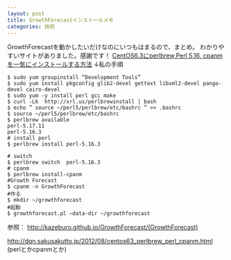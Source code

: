 ```yaml
---
layout: post
title: GrowthForecastインストールメモ
categories: 技術
---
```


GrowthForecastを動かしたいだけなのにいつもはまるので、まとめ。
わかりやすいサイトがありました。感謝です！
<a href="http://dqn.sakusakutto.jp/2012/08/centos63_perlbrew_perl_cpanm.html" target="_blank">CentOS6.3にperlbrew,Perl 5.16, cpanmを一気にインストールする方法</a> 
↓私の手順

```
$ sudo yum groupinstall “Development Tools”
$ sudo yum install pkgconfig glib2-devel gettext libxml2-devel pango-devel cairo-devel
$ sudo yum -y install perl gcc make
$ curl -Lk  http://xrl.us/perlbrewinstall | bash
$ echo ” source ~/perl5/perlbrew/etc/bashrc ” >> .bashrc
$ source ~/perl5/perlbrew/etc/bashrc
$ perlbrew available
perl-5.17.11
perl-5.16.3
# install perl
$ perlbrew install perl-5.16.3

# switch
$ perlbrew switch  perl-5.16.3
# cpanm
$ perlbrew install-cpanm 
#Growth Forecast
$ cpanm -n GrowthForecast 
#作る
$ mkdir ~/growthforecast
#起動
$ growthforecast.pl –data-dir ~/growthforecast
```

参照： <a href="http://kazeburo.github.io/GrowthForecast/" target="_blank">http://kazeburo.github.io/GrowthForecast/(GrowthForecast)</a>

<a href="http://dqn.sakusakutto.jp/2012/08/centos63_perlbrew_perl_cpanm.html" target="_blank">http://dqn.sakusakutto.jp/2012/08/centos63_perlbrew_perl_cpanm.html</a> (perlとかcpanmとか)


